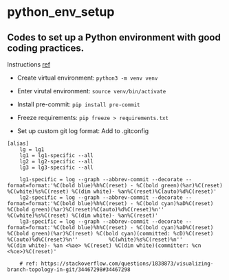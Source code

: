 # python_env_setup
Codes to set up a Python environment with good coding practices.
---

Instructions [ref](https://pre-commit.com/)

- Create virtual environment: `python3 -m venv venv`

- Enter virutal environment: `source venv/bin/activate`

- Install pre-commit: `pip install pre-commit`

- Freeze requirements: `pip freeze > requirements.txt`

- Set up custom git log format:
  Add to .gitconfig
```
[alias]
	lg = lg1
	lg1 = lg1-specific --all
	lg2 = lg2-specific --all
	lg3 = lg3-specific --all

	lg1-specific = log --graph --abbrev-commit --decorate --format=format:'%C(bold blue)%h%C(reset) - %C(bold green)(%ar)%C(reset) %C(white)%s%C(reset) %C(dim white)- %an%C(reset)%C(auto)%d%C(reset)'
	lg2-specific = log --graph --abbrev-commit --decorate --format=format:'%C(bold blue)%h%C(reset) - %C(bold cyan)%aD%C(reset) %C(bold green)(%ar)%C(reset)%C(auto)%d%C(reset)%n''          %C(white)%s%C(reset) %C(dim white)- %an%C(reset)'
	lg3-specific = log --graph --abbrev-commit --decorate --format=format:'%C(bold blue)%h%C(reset) - %C(bold cyan)%aD%C(reset) %C(bold green)(%ar)%C(reset) %C(bold cyan)(committed: %cD)%C(reset) %C(auto)%d%C(reset)%n''          %C(white)%s%C(reset)%n''          %C(dim white)- %an <%ae> %C(reset) %C(dim white)(committer: %cn <%ce>)%C(reset)'

	# ref: https://stackoverflow.com/questions/1838873/visualizing-branch-topology-in-git/34467298#34467298
```
